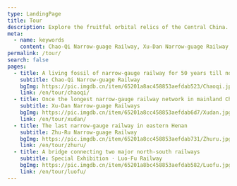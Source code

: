 ```yaml
---
type: LandingPage
title: Tour
description: Explore the fruitful orbital relics of the Central China.
meta:
  - name: keywords
    content: Chao-Qi Narrow-guage Railway, Xu-Dan Narrow-guage Railway, Zhu-Ru Narrow-guage Railway, Luo-Fu Railway
permalink: /tour/
search: false
pages:
  - title: A living fossil of narrow-gauge railway for 50 years till now
    subtitle: Chao-Qi Narrow-guage Railway
    bgImg: https://pic.imgdb.cn/item/65201a8ac458853aefdab523/Chaoqi.jpg
    link: /en/tour/chaoqi/
  - title: Once the longest narrow-gauge railway network in mainland China
    subtitle: Xu-Dan Narrow-guage Railways
    bgImg: https://pic.imgdb.cn/item/65201a8cc458853aefdab6d7/Xudan.jpg
    link: /en/tour/xudan/
  - title: The last narrow-gauge railway in eastern Henan
    subtitle: Zhu-Ru Narrow-guage Railway
    bgImg: https://pic.imgdb.cn/item/65201a8cc458853aefdab731/Zhuru.jpg
    link: /en/tour/zhuru/
  - title: A bridge connecting two major north-south railways
    subtitle: Special Exhibition · Luo-Fu Railway
    bgImg: https://pic.imgdb.cn/item/65201a8bc458853aefdab582/Luofu.jpg
    link: /en/tour/luofu/
---
```


